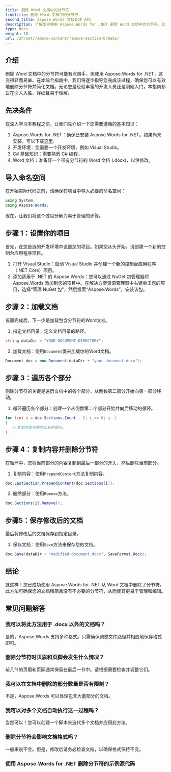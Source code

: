 ```yaml
---
title: 删除 Word 文档中的分节符
linktitle: 删除 Word 文档中的分节符
second_title: Aspose.Words 文档处理 API
description: 了解如何使用 Aspose.Words for .NET 删除 Word 文档中的分节符。此详细的分步指南可确保顺利进行文档管理和编辑。
type: docs
weight: 10
url: /zh/net/remove-content/remove-section-breaks/
---
```

## 介绍

删除 Word 文档中的分节符可能有点棘手，但使用 Aspose.Words for .NET，这变得轻而易举。在本综合指南中，我们将逐步指导您完成该过程，确保您可以有效地删除分节符并简化文档。无论您是经验丰富的开发人员还是刚刚入门，本指南都旨在引人入胜、详细且易于理解。

## 先决条件

在深入学习本教程之前，让我们先介绍一下您需要遵循的基本知识：

1.  Aspose.Words for .NET：确保已安装 Aspose.Words for .NET。如果尚未安装，可以下载[这里](https://releases.aspose.com/words/net/).
2. 开发环境：您需要一个开发环境，例如 Visual Studio。
3. C# 基础知识：需要熟悉 C# 编程。
4. Word 文档：准备好一个带有分节符的 Word 文档 (.docx)，以供修改。

## 导入命名空间

在开始实际代码之前，请确保在项目中导入必要的命名空间：

```csharp
using System;
using Aspose.Words;
```

现在，让我们将这个过程分解为易于管理的步骤。

## 步骤 1：设置你的项目

首先，在您首选的开发环境中设置您的项目。如果您从头开始，请创建一个新的控制台应用程序项目。

1. 打开 Visual Studio：启动 Visual Studio 并创建一个新的控制台应用程序（.NET Core）项目。
2. 添加适用于 .NET 的 Aspose.Words：您可以通过 NuGet 包管理器将 Aspose.Words 添加到您的项目中。在解决方案资源管理器中右键单击您的项目，选择“管理 NuGet 包”，然后搜索“Aspose.Words”。安装该包。

## 步骤 2：加载文档

设置完成后，下一步是加载包含分节符的Word文档。

1. 指定文档目录：定义文档目录的路径。
```csharp
string dataDir = "YOUR DOCUMENT DIRECTORY";
```
2. 加载文档：使用`Document`类来加载你的Word文档。
```csharp
Document doc = new Document(dataDir + "your-document.docx");
```

## 步骤 3：遍历各个部分

删除分节符的关键是遍历文档中的各个部分，从倒数第二部分开始向第一部分移动。

1. 循环遍历各个部分：创建一个从倒数第二个部分开始并向后移动的循环。
```csharp
for (int i = doc.Sections.Count - 2; i >= 0; i--)
{
   //复制内容并删除此处的部分。
}
```

## 步骤 4：复制内容并删除分节符

在循环中，您将当前部分的内容复制到最后一部分的开头，然后删除当前部分。

1. 复制内容：使用`PrependContent`方法复制内容。
```csharp
doc.LastSection.PrependContent(doc.Sections[i]);
```
2. 删除部分：使用`Remove`方法。
```csharp
doc.Sections[i].Remove();
```

## 步骤5：保存修改后的文档

最后将修改后的文档保存到指定目录。

1. 保存文档：使用`Save`方法来保存您的文档。
```csharp
doc.Save(dataDir + "modified-document.docx", SaveFormat.Docx);
```

## 结论

就这样！您已成功使用 Aspose.Words for .NET 从 Word 文档中删除了分节符。此方法可确保您的文档精简且没有不必要的分节符，从而使其更易于管理和编辑。

## 常见问题解答

### 我可以将此方法用于 .docx 以外的文档吗？
是的，Aspose.Words 支持多种格式。只需确保调整文件路径并相应地保存格式即可。

### 删除分节符时页眉和页脚会发生什么情况？
前几节的页眉和页脚通常保留在最后一节中。请根据需要检查并调整它们。

### 我可以在文档中删除的部分数量是否有限制？
不是，Aspose.Words 可以处理包含大量部分的文档。

### 我可以对多个文档自动执行这一过程吗？
当然可以！您可以创建一个脚本来迭代多个文档并应用此方法。

### 删除分节符会影响文档格式吗？
一般来说不会。但是，修改后请务必检查文档，以确保格式保持不变。

### 使用 Aspose.Words for .NET 删除分节符的示例源代码
 